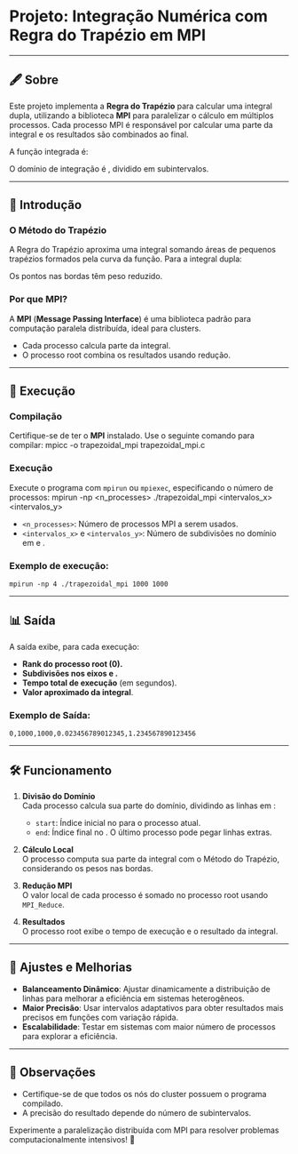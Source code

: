 Projeto: Integração Numérica com Regra do Trapézio em MPI
=========================================================

* * *

🖋️ Sobre
---------

Este projeto implementa a **Regra do Trapézio** para calcular uma integral dupla, utilizando a biblioteca **MPI** para paralelizar o cálculo em múltiplos processos. Cada processo MPI é responsável por calcular uma parte da integral e os resultados são combinados ao final.

A função integrada é:

O domínio de integração é , dividido em subintervalos.

* * *

📖 Introdução
-------------

### O Método do Trapézio

A Regra do Trapézio aproxima uma integral somando áreas de pequenos trapézios formados pela curva da função. Para a integral dupla:

Os pontos nas bordas têm peso reduzido.

### Por que MPI?

A **MPI** (**Message Passing Interface**) é uma biblioteca padrão para computação paralela distribuída, ideal para clusters.

* Cada processo calcula parte da integral.
* O processo root combina os resultados usando redução.

* * *

🚀 Execução
-----------

### Compilação

Certifique-se de ter o **MPI** instalado. Use o seguinte comando para compilar:
    mpicc -o trapezoidal_mpi trapezoidal_mpi.c

### Execução

Execute o programa com `mpirun` ou `mpiexec`, especificando o número de processos:
    mpirun -np <n_processes> ./trapezoidal_mpi <intervalos_x> <intervalos_y>

* `<n_processes>`: Número de processos MPI a serem usados.
* `<intervalos_x>` e `<intervalos_y>`: Número de subdivisões no domínio em e .

### Exemplo de execução:

    mpirun -np 4 ./trapezoidal_mpi 1000 1000

* * *

📊 Saída
--------

A saída exibe, para cada execução:

* **Rank do processo root (0).**
* **Subdivisões nos eixos e .**
* **Tempo total de execução** (em segundos).
* **Valor aproximado da integral**.

### Exemplo de Saída:

    0,1000,1000,0.023456789012345,1.234567890123456

* * *

🛠️ Funcionamento
-----------------

1. **Divisão do Domínio**  
   Cada processo calcula sua parte do domínio, dividindo as linhas em :
   
   * `start`: Índice inicial no para o processo atual.
   * `end`: Índice final no . O último processo pode pegar linhas extras.

2. **Cálculo Local**  
   O processo computa sua parte da integral com o Método do Trapézio, considerando os pesos nas bordas.

3. **Redução MPI**  
   O valor local de cada processo é somado no processo root usando `MPI_Reduce`.

4. **Resultados**  
   O processo root exibe o tempo de execução e o resultado da integral.

* * *

🔧 Ajustes e Melhorias
----------------------

* **Balanceamento Dinâmico**: Ajustar dinamicamente a distribuição de linhas para melhorar a eficiência em sistemas heterogêneos.
* **Maior Precisão**: Usar intervalos adaptativos para obter resultados mais precisos em funções com variação rápida.
* **Escalabilidade**: Testar em sistemas com maior número de processos para explorar a eficiência.

* * *

🚨 Observações
--------------

* Certifique-se de que todos os nós do cluster possuem o programa compilado.
* A precisão do resultado depende do número de subintervalos.

Experimente a paralelização distribuída com MPI para resolver problemas computacionalmente intensivos! 🚀
